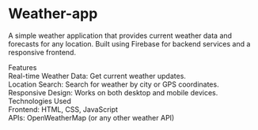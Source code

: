 # Weather-app 
A simple weather application that provides current weather data and forecasts for any location. Built using Firebase for backend services and a responsive frontend.<br>

Features <br>
Real-time Weather Data: Get current weather updates.<br>
Location Search: Search for weather by city or GPS coordinates.<br>
Responsive Design: Works on both desktop and mobile devices.<br>
Technologies Used<br>
Frontend: HTML, CSS, JavaScript<br>
APIs: OpenWeatherMap (or any other weather API)
